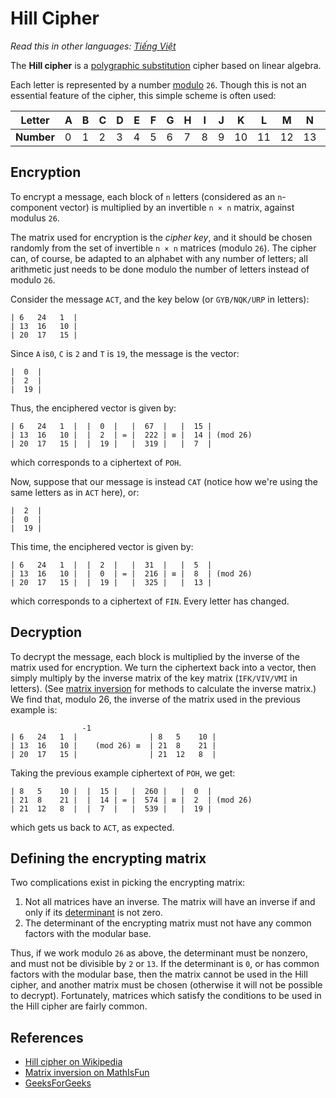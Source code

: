 # Hill Cipher

_Read this in other languages:_
[_Tiếng Việt_](README.md)

The **Hill cipher** is a [polygraphic substitution](https://en.wikipedia.org/wiki/Polygraphic_substitution) cipher based on linear algebra.

Each letter is represented by a number [modulo](https://en.wikipedia.org/wiki/Modular_arithmetic) `26`. Though this is not an essential feature of the cipher, this simple scheme is often used:

| **Letter** | A   | B   | C   | D   | E   | F   | G   | H   | I   | J   | K   | L   | M   | N   | O   | P   | Q   | R   | S   | T   | U   | V   | W   | X   | Y   | Z   |
| ---------- | --- | --- | --- | --- | --- | --- | --- | --- | --- | --- | --- | --- | --- | --- | --- | --- | --- | --- | --- | --- | --- | --- | --- | --- | --- | --- |
| **Number** | 0   | 1   | 2   | 3   | 4   | 5   | 6   | 7   | 8   | 9   | 10  | 11  | 12  | 13  | 14  | 15  | 16  | 17  | 18  | 19  | 20  | 21  | 22  | 23  | 24  | 25  |

## Encryption

To encrypt a message, each block of `n` letters (considered as an `n`-component vector) is multiplied by an invertible `n × n` matrix, against modulus `26`.

The matrix used for encryption is the _cipher key_, and it should be chosen randomly from the set of invertible `n × n` matrices (modulo `26`). The cipher can, of course, be adapted to an alphabet with any number of letters; all arithmetic just needs to be done modulo the number of letters instead of modulo `26`.

Consider the message `ACT`, and the key below (or `GYB/NQK/URP` in letters):

```
| 6   24   1  |
| 13  16   10 |
| 20  17   15 |
```

Since `A` is`0`, `C` is `2` and `T` is `19`, the message is the vector:

```
|  0  |
|  2  |
|  19 |
```

Thus, the enciphered vector is given by:

```
| 6   24   1  |  |  0  |   |  67  |   |  15 |
| 13  16   10 |  |  2  | = |  222 | ≡ |  14 | (mod 26)
| 20  17   15 |  |  19 |   |  319 |   |  7  |
```

which corresponds to a ciphertext of `POH`.

Now, suppose that our message is instead `CAT` (notice how we're using the same letters as in `ACT` here), or:

```
|  2  |
|  0  |
|  19 |
```

This time, the enciphered vector is given by:

```
| 6   24   1  |  |  2  |   |  31  |   |  5  |
| 13  16   10 |  |  0  | = |  216 | ≡ |  8  | (mod 26)
| 20  17   15 |  |  19 |   |  325 |   |  13 |
```

which corresponds to a ciphertext of `FIN`. Every letter has changed.

## Decryption

To decrypt the message, each block is multiplied by the inverse of the matrix used for encryption. We turn the ciphertext back into a vector, then simply multiply by the inverse matrix of the key matrix (`IFK/VIV/VMI` in letters). (See [matrix inversion](https://en.wikipedia.org/wiki/Matrix_inversion) for methods to calculate the inverse matrix.) We find that, modulo 26, the inverse of the matrix used in the previous example is:

```
                -1
| 6   24   1  |                | 8   5    10 |
| 13  16   10 |    (mod 26) ≡  | 21  8    21 |
| 20  17   15 |                | 21  12   8  |
```

Taking the previous example ciphertext of `POH`, we get:

```
| 8   5    10 |  |  15 |   |  260 |   |  0  |
| 21  8    21 |  |  14 | = |  574 | ≡ |  2  | (mod 26)
| 21  12   8  |  |  7  |   |  539 |   |  19 |
```

which gets us back to `ACT`, as expected.

## Defining the encrypting matrix

Two complications exist in picking the encrypting matrix:

1. Not all matrices have an inverse. The matrix will have an inverse if and only if its [determinant](https://en.wikipedia.org/wiki/Determinant) is not zero.
2. The determinant of the encrypting matrix must not have any common factors with the modular base.

Thus, if we work modulo `26` as above, the determinant must be nonzero, and must not be divisible by `2` or `13`. If the determinant is `0`, or has common factors with the modular base, then the matrix cannot be used in the Hill cipher, and another matrix must be chosen (otherwise it will not be possible to decrypt). Fortunately, matrices which satisfy the conditions to be used in the Hill cipher are fairly common.

## References

- [Hill cipher on Wikipedia](https://en.wikipedia.org/wiki/Hill_cipher)
- [Matrix inversion on MathIsFun](https://www.mathsisfun.com/algebra/matrix-inverse.html)
- [GeeksForGeeks](https://www.geeksforgeeks.org/hill-cipher/)

